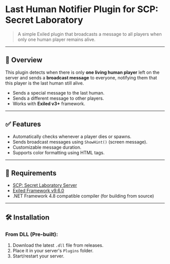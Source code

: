 # Last Human Notifier Plugin for SCP: Secret Laboratory

> A simple Exiled plugin that broadcasts a message to all players when only one human player remains alive.

---

## 📌 Overview

This plugin detects when there is only **one living human player** left on the server and sends a **broadcast message** to everyone, notifying them that this player is the last human still alive.

- Sends a special message to the last human.
- Sends a different message to other players.
- Works with **Exiled v3+** framework.

---

## ✅ Features

- Automatically checks whenever a player dies or spawns.
- Sends broadcast messages using `ShowHint()` (screen message).
- Customizable message duration.
- Supports color formatting using HTML tags.

---

## 🧩 Requirements

- [SCP: Secret Laboratory Server](https://store.steampowered.com/app/1065920/SCP_Secret_Laboratory/) 
- [Exiled Framework v9.6.0](https://github.com/ExSLMod-Team/EXILED) 
- .NET Framework 4.8 compatible compiler (for building from source)

---

## 🛠️ Installation

### From DLL (Pre-built):

1. Download the latest `.dll` file from releases.
2. Place it in your server's `Plugins` folder.
3. Start/restart your server.
